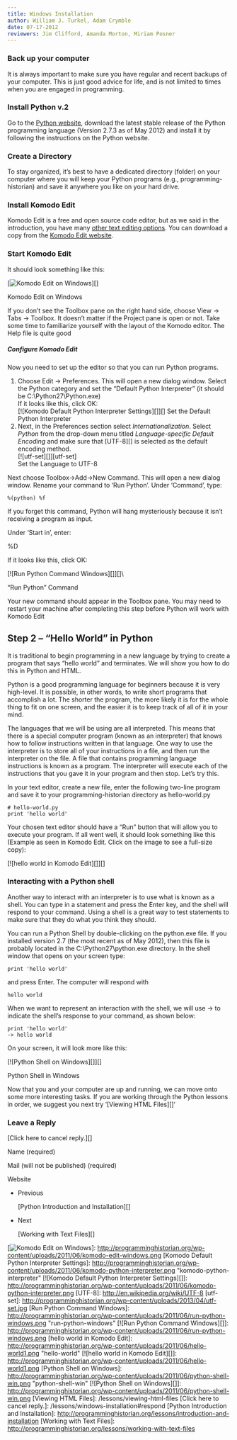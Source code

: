```yaml
---
title: Windows Installation
author: William J. Turkel, Adam Crymble
date: 07-17-2012
reviewers: Jim Clifford, Amanda Morton, Miriam Posner
---
```


### Back up your computer

It is always important to make sure you have regular and recent backups
of your computer. This is just good advice for life, and is not limited
to times when you are engaged in programming.

### Install Python v.2

Go to the [Python website][], download the latest stable release of the
Python programming language (Version 2.7.3 as of May 2012) and install
it by following the instructions on the Python website.

### Create a Directory

To stay organized, it’s best to have a dedicated directory (folder) on
your computer where you will keep your Python programs (e.g.,
programming-historian) and save it anywhere you like on your hard drive.

### Install Komodo Edit

Komodo Edit is a free and open source code editor, but as we said in the
introduction, you have many [other text editing options][]. You can
download a copy from the [Komodo Edit website][].

### Start Komodo Edit

It should look something like this:

[![Komodo Edit on Windows][]][]

Komodo Edit on Windows

If you don’t see the Toolbox pane on the right hand side, choose View
-\> Tabs -\> Toolbox. It doesn’t matter if the Project pane is open or
not. Take some time to familiarize yourself with the layout of the
Komodo editor. The Help file is quite good

##### Configure Komodo Edit

Now you need to set up the editor so that you can run Python programs.

1.  Choose Edit -\> Preferences. This will open a new dialog window.
    Select the Python category and set the “Default Python Interpreter”
    (it should be C:\\Python27\\Python.exe)\
     If it looks like this, click OK:\
    [![Komodo Default Python Interpreter Settings][]][]
    Set the Default Python Interpreter
2.  Next, in the Preferences section select *Internationalization*.
    Select *Python* from the drop-down menu titled *Language-specific
    Default Encoding* and make sure that [UTF-8][] is selected as the
    default encoding method.\
    [![utf-set][]][utf-set]\
    Set the Language to UTF-8

Next choose Toolbox-\>Add-\>New Command. This will open a new dialog
window. Rename your command to ‘Run Python’. Under ‘Command’, type:

``` {.brush: .python; .title: .; .notranslate title=""}
%(python) %f
```

If you forget this command, Python will hang mysteriously because it
isn’t receiving a program as input.

Under ‘Start in’, enter:

%D

If it looks like this, click OK:

[![Run Python Command Windows][]][]\

“Run Python” Command

Your new command should appear in the Toolbox pane. You may need to
restart your machine after completing this step before Python will work
with Komodo Edit

Step 2 – “Hello World” in Python
--------------------------------

It is traditional to begin programming in a new language by trying to
create a program that says “hello world” and terminates. We will show
you how to do this in Python and HTML.

Python is a good programming language for beginners because it is very
high-level. It is possible, in other words, to write short programs that
accomplish a lot. The shorter the program, the more likely it is for the
whole thing to fit on one screen, and the easier it is to keep track of
all of it in your mind.

The languages that we will be using are all interpreted. This means that
there is a special computer program (known as an interpreter) that knows
how to follow instructions written in that language. One way to use the
interpreter is to store all of your instructions in a file, and then run
the interpreter on the file. A file that contains programming language
instructions is known as a program. The interpreter will execute each of
the instructions that you gave it in your program and then stop. Let’s
try this.

In your text editor, create a new file, enter the following two-line
program and save it to your programming-historian directory as
hello-world.py

``` {.brush: .python; .title: .; .notranslate title=""}
# hello-world.py
print 'hello world'
```

Your chosen text editor should have a “Run” button that will allow you
to execute your program. If all went well, it should look something like
this (Example as seen in Komodo Edit. Click on the image to see a
full-size copy):

[![hello world in Komodo Edit][]][]

### Interacting with a Python shell

Another way to interact with an interpreter is to use what is known as a
shell. You can type in a statement and press the Enter key, and the
shell will respond to your command. Using a shell is a great way to test
statements to make sure that they do what you think they should.

You can run a Python Shell by double-clicking on the python.exe file. If
you installed version 2.7 (the most recent as of May 2012), then this
file is probably located in the C:\\Python27\\python.exe directory. In
the shell window that opens on your screen type:

``` {.brush: .python; .title: .; .notranslate title=""}
print 'hello world'
```

and press Enter. The computer will respond with

``` {.brush: .python; .title: .; .notranslate title=""}
hello world
```

When we want to represent an interaction with the shell, we will use -\>
to indicate the shell’s response to your command, as shown below:

``` {.brush: .python; .title: .; .notranslate title=""}
print 'hello world'
-> hello world
```

On your screen, it will look more like this:

[![Python Shell on Windows][]][]

Python Shell in Windows

Now that you and your computer are up and running, we can move onto some
more interesting tasks. If you are working through the Python lessons in
order, we suggest you next try ‘[Viewing HTML Files][]‘

### Leave a Reply

[Click here to cancel reply.][]

Name (required)

Mail (will not be published) (required)

Website

-   Previous

    [Python Introduction and Installation][]

-   Next

    [Working with Text Files][]

  [Python website]: http://www.python.org/
  [other text editing options]: http://wiki.python.org/moin/PythonEditors/
  [Komodo Edit website]: http://www.activestate.com/komodo-edit
  [Komodo Edit on Windows]: http://programminghistorian.org/wp-content/uploads/2011/06/komodo-edit-windows.png
    "komodo-edit-windows"
  [![Komodo Edit on Windows][]]: http://programminghistorian.org/wp-content/uploads/2011/06/komodo-edit-windows.png
  [Komodo Default Python Interpreter Settings]: http://programminghistorian.org/wp-content/uploads/2011/06/komodo-python-interpreter.png
    "komodo-python-interpreter"
  [![Komodo Default Python Interpreter Settings][]]: http://programminghistorian.org/wp-content/uploads/2011/06/komodo-python-interpreter.png
  [UTF-8]: http://en.wikipedia.org/wiki/UTF-8
  [utf-set]: http://programminghistorian.org/wp-content/uploads/2013/04/utf-set.jpg
  [Run Python Command Windows]: http://programminghistorian.org/wp-content/uploads/2011/06/run-python-windows.png
    "run-python-windows"
  [![Run Python Command Windows][]]: http://programminghistorian.org/wp-content/uploads/2011/06/run-python-windows.png
  [hello world in Komodo Edit]: http://programminghistorian.org/wp-content/uploads/2011/06/hello-world1.png
    "hello-world"
  [![hello world in Komodo Edit][]]: http://programminghistorian.org/wp-content/uploads/2011/06/hello-world1.png
  [Python Shell on Windows]: http://programminghistorian.org/wp-content/uploads/2011/06/python-shell-win.png
    "python-shell-win"
  [![Python Shell on Windows][]]: http://programminghistorian.org/wp-content/uploads/2011/06/python-shell-win.png
  [Viewing HTML Files]: /lessons/viewing-html-files
  [Click here to cancel reply.]: /lessons/windows-installation#respond
  [Python Introduction and Installation]: http://programminghistorian.org/lessons/introduction-and-installation
  [Working with Text Files]: http://programminghistorian.org/lessons/working-with-text-files
